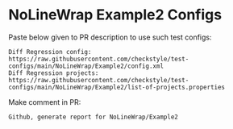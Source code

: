 # NoLineWrap Example2 Configs
Paste below given to PR description to use such test configs:
```
Diff Regression config: https://raw.githubusercontent.com/checkstyle/test-configs/main/NoLineWrap/Example2/config.xml
Diff Regression projects: https://raw.githubusercontent.com/checkstyle/test-configs/main/NoLineWrap/Example2/list-of-projects.properties
```
Make comment in PR:
```
Github, generate report for NoLineWrap/Example2
```
